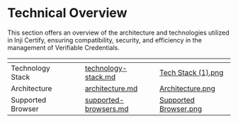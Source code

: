 # Technical Overview

This section offers an overview of the architecture and technologies utilized in Inji Certify, ensuring compatibility, security, and efficiency in the management of Verifiable Credentials.

<table data-view="cards"><thead><tr><th></th><th></th><th></th><th data-hidden data-card-target data-type="content-ref"></th><th data-hidden data-card-cover data-type="files"></th></tr></thead><tbody><tr><td>Technology Stack</td><td></td><td></td><td><a href="technology-stack.md">technology-stack.md</a></td><td><a href="../../.gitbook/assets/Tech Stack (1).png">Tech Stack (1).png</a></td></tr><tr><td>Architecture</td><td></td><td></td><td><a href="architecture.md">architecture.md</a></td><td><a href="../../.gitbook/assets/Architecture.png">Architecture.png</a></td></tr><tr><td>Supported Browser</td><td></td><td></td><td><a href="supported-browsers.md">supported-browsers.md</a></td><td><a href="../../.gitbook/assets/Supported Browser.png">Supported Browser.png</a></td></tr></tbody></table>
